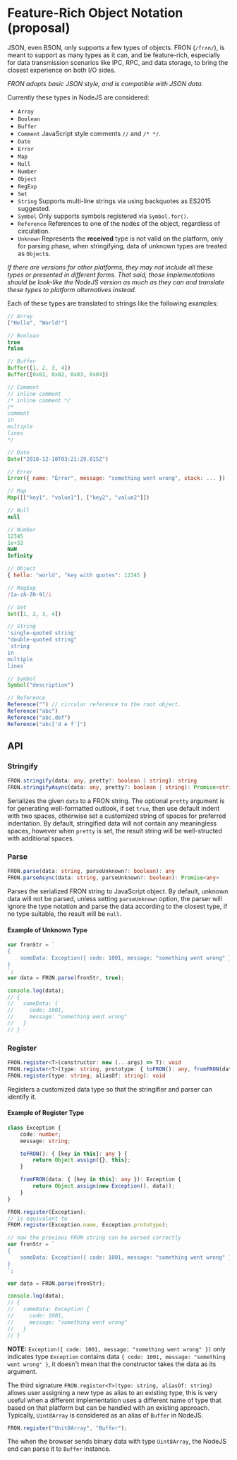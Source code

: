 # Feature-Rich Object Notation (proposal)

JSON, even BSON, only supports a few types of objects. FRON (`/frʌn/`), is meant
to support as many types as it can, and be feature-rich, especially for data 
transmission scenarios like IPC, RPC, and data storage, to bring the closest 
experience on both I/O sides.

*FRON adopts basic JSON style, and is compatible with JSON data.*

Currently these types in NodeJS are considered:

- `Array`
- `Boolean`
- `Buffer`
- `Comment` JavaScript style comments `//` and `/* */`.
- `Date`
- `Error`
- `Map`
- `Null`
- `Number`
- `Object`
- `RegExp`
- `Set`
- `String` Supports multi-line strings via using backquotes as ES2015 suggested.
- `Symbol` Only supports symbols registered via `Symbol.for()`.
- `Reference` References to one of the nodes of the object, regardless of 
    circulation.
- `Unknown` Represents the **received** type is not valid on the platform, only 
    for parsing phase, when stringifying, data of unknown types are treated as
    `Object`s.

*If there are versions for other platforms, they may not include all these types*
*or presented in different forms. That said, those implementations should be*
*look-like the NodeJS version as much as they can and translate these types to*
*platform alternatives instead.*

Each of these types are translated to strings like the following examples:

```javascript
// Array
["Hello", "World!"]

// Boolean
true
false

// Buffer
Buffer([1, 2, 3, 4])
Buffer([0x01, 0x02, 0x03, 0x04])

// Comment
// inline comment
/* inline comment */
/*
comment
in
multiple
lines
*/

// Date
Date("2018-12-10T03:21:29.015Z")

// Error
Error({ name: "Error", message: "something went wrong", stack: ... })

// Map
Map([["key1", "value1"], ["key2", "value2"]])

// Null
null

// Number
12345
1e+32
NaN
Infinity

// Object
{ hello: "world", "key with quotes": 12345 }

// RegExp
/[a-zA-Z0-9]/i

// Set
Set([1, 2, 3, 4])

// String
'single-quoted string'
"double-quoted string"
`string
in
multiple
lines`

// Symbol
Symbol("description")

// Reference
Reference("") // circular reference to the root object.
Reference("abc")
Reference("abc.def")
Reference("abc['d e f']")
```

## API

### Stringify

```typescript
FRON.stringify(data: any, pretty?: boolean | string): string
FRON.stringifyAsync(data: any, pretty?: boolean | string): Promise<string>
```

Serializes the given `data` to a FRON string. The optional `pretty` argument is 
for generating well-formatted outlook, if set `true`, then use default indent 
with two spaces, otherwise set a customized string of spaces for preferred 
indentation. By default, stringified data will not contain any meaningless 
spaces, however when `pretty` is set, the result string will be well-structed 
with additional spaces.

### Parse

```typescript
FRON.parse(data: string, parseUnknown?: boolean): any
FRON.parseAsync(data: string, parseUnknown?: boolean): Promise<any>
```

Parses the serialized FRON string to JavaScript object. By default, unknown data
will not be parsed, unless setting `parseUnknown` option, the parser will ignore
the type notation and parse the data according to the closest type, if no type 
suitable, the result will be `null`.

#### Example of Unknown Type

```javascript
var fronStr = `
{
    someData: Exception({ code: 1001, message: "something went wrong" })
}
`;
var data = FRON.parse(fronStr, true);

console.log(data);
// {
//   someData: {
//     code: 1001,
//     message: "something went wrong"
//   }
// }
```

### Register

```typescript
FRON.register<T>(constructor: new (...args) => T): void
FRON.register<T>(type: string, prototype: { toFRON(): any, fromFRON(data: any): T }): void
FRON.register(type: string, aliasOf: string): void
```

Registers a customized data type so that the stringifier and parser can identify
it.

#### Example of Register Type

```typescript
class Exception {
    code: number;
    message: string;

    toFRON(): { [key in this]: any } {
        return Object.assign({}, this};
    }

    fromFRON(data: { [key in this]: any }): Exception {
        return Object.assign(new Exception(), data));
    }
}

FRON.register(Exception);
// is equivalent to
FROM.register(Exception.name, Exception.prototype);

// now the previous FRON string can be parsed correctly
var fronStr = `
{
    someData: Exception({ code: 1001, message: "something went wrong" })
}
`;

var data = FRON.parse(fronStr);

console.log(data);
// {
//   someData: Exception {
//     code: 1001,
//     message: "something went wrong"
//   }
// }
```

**NOTE:** `Exception({ code: 1001, message: "something went wrong" })` only 
indicates type `Exception` contains data 
`{ code: 1001, message: "something went wrong" }`, it doesn't mean that the
constructor takes the data as its argument.

The third signature `FRON.register<T>(type: string, aliasOf: string)` allows 
user assigning a new type as alias to an existing type, this is very useful when
a different implementation uses a different name of type that based on that 
platform but can be handled with an existing approach. Typically, `Uint8Array` 
is considered as an alias of `Buffer` in NodeJS.

```javascript
FRON.register("Unit8Array", "Buffer");
```

The when the browser sends binary data with type `Uint8Array`, the NodeJS end 
can parse it to `Buffer` instance.